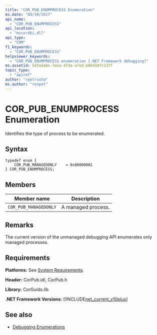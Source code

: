 ```yaml
---
title: "COR_PUB_ENUMPROCESS Enumeration"
ms.date: "03/30/2017"
api_name: 
  - "COR_PUB_ENUMPROCESS"
api_location: 
  - "mscordbi.dll"
api_type: 
  - "COM"
f1_keywords: 
  - "COR_PUB_ENUMPROCESS"
helpviewer_keywords: 
  - "COR_PUB_ENUMPROCESS enumeration [.NET Framework debugging]"
ms.assetid: 5d3ada6e-feea-47da-a7ed-b664107c137f
topic_type: 
  - "apiref"
author: "rpetrusha"
ms.author: "ronpet"
---
```

# COR_PUB_ENUMPROCESS Enumeration
Identifies the type of process to be enumerated.  
  
## Syntax  
  
```  
typedef enum {  
    COR_PUB_MANAGEDONLY    = 0x00000001  
} COR_PUB_ENUMPROCESS;  
```  
  
## Members  
  
|Member name|Description|  
|-----------------|-----------------|  
|`COR_PUB_MANAGEDONLY`|A managed process.|  
  
## Remarks  
 The current version of the unmanaged debugging API enumerates only managed processes.  
  
## Requirements  
 **Platforms:** See [System Requirements](../../../../docs/framework/get-started/system-requirements.md).  
  
 **Header:** CorPub.idl, CorPub.h  
  
 **Library:** CorGuids.lib  
  
 **.NET Framework Versions:** [!INCLUDE[net_current_v10plus](../../../../includes/net-current-v10plus-md.md)]  
  
## See also
- [Debugging Enumerations](../../../../docs/framework/unmanaged-api/debugging/debugging-enumerations.md)
